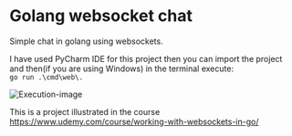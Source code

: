 # Golang websocket chat

Simple chat in golang using websockets.

I have used PyCharm IDE for this project then you can import the project and then(if you are using Windows) in the terminal execute:   
```go run .\cmd\web\.```

![Execution-image](golangChat.png)

This is a project illustrated in the course https://www.udemy.com/course/working-with-websockets-in-go/

